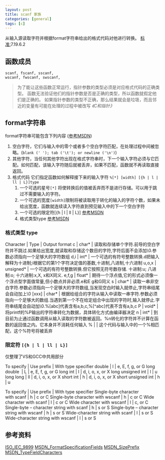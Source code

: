 ```yaml
---
layout: post
title: scanf 家族
categories: [general]
tags: [c]
---
```


从输入源读取字符并根据format字符串给出的格式代码对他进行转换。
[标准:](http://www.open-std.org/jtc1/sc22/wg14/www/docs/C99RationaleV5.10.pdf)7.19.6.2

## 函数成员 ##

    scanf, fscanf, sscanf, 
    wscanf, fwscanf, swscanf, 


> 为了能让这些函数正常运行，指针参数的类型必须是对应格式代码的正确类型。
> 函数无法验证他们的指针参数是否是正确的类型，所以函数就假定他们是正确的。
> 如果指针参数的类型不正确，那么结果就会是垃圾，而且邻近的变量有可能在处理的过程中被改写
> *《C和指针》*

## format字符串 ##

format字符串可能包含下列内容 ([参考MSDN](http://msdn.microsoft.com/en-us/library/kwwtf9ch.aspx))

1. 空白字符，它们与输入中的零个或者多个空白字符匹配，在处理过程中间被忽略。(`blank (' '); tab ('\t'); or newline ('\n')`)
1. 其他字符，当任何其他字符出现在格式字符串时，下一个输入字符必须与它匹配。如何匹配，该输入字符随后就被丢弃，如果不匹配，函数就不再读取直接返回。
1. 格式代码 它们指定函数如何解释接下来的输入字符 `%[*] [width] [{h | l | ll | L}]type`
   1. 一个可选的星号`[*]` 将使转换后的值被丢弃而不是进行存储。可以用于跳过不需要输入的字符。
   1. 一个可选的宽度`[width]`限制将被读取用于转化的输入的字符个数，如果未给出宽度，函数就连续读入字符直到预见输入中的下一个空白字符
   1. 一个可选的限定符[{h | l | ll | L}] [参考MSDN](http://msdn.microsoft.com/en-us/library/xdb9w69d.aspx)
   1. 格式类型type [参考MSDN](http://msdn.microsoft.com/en-us/library/6ttkkkhh(v=VS.80).aspx)

### 格式类型 type ###

Character    | Type        | Output format
c            | char*       | 读取和存储单个字符.前导的空白字符并不跳过.如果给出宽度,就读取和存储这个数目的字符,字符后面不会添加\0.参数必须指向一个足够大的字符数组
d,i          | int*        | 一个可选的有符号整数转换.d把输入解释为十进制;i根据它的第1个字符决定值的基数,十进制,八进制,十六进制
u,o,x        | unsigned*   | 一个可选的有符号整数转换.但它按照无符号数存储. 十进制:u; 八进制:o; 十六进制:x,X, x和X同义.
e,f,g        | float*      | 期待一个浮点值,它的形式必须像一个浮点型字面值常量,但小数点并非必须.e和E g和G同义
s            | char*       | 读取一串非空白字符.参数必须指向一个足够大的字符数组,当发现空白时输入就停止,字符串结尾会自动加上\0
[xxx]        | char*       | 根据给组合的字符从输入中读取一串字符.参数必须指向一个足够大的数组.当遇到第一个不在给定组合中出现的字符时,输入就停止.字符串结尾会自动加\0.%[abc]代表含有a,b,c,%[^abc]代表不含有a,b,c 
P            | void*       | 将printf的%P输出的字符串转化为数据，具体转化方式由编译器决定
n            | int*        | 到目前为止通过函数调用从输入读取的字符数被返回。%n转化的字符并不计算在函数的返回值之内。它本身并不消耗任何输入
%            |             | 这个代码与输入中的一个%相匹配，这个%符号将被丢弃
    


### 限定符 `[{h | l | ll | L}] ` ###
仅整理了VS和GCC中共用部分

To specify          | Use prefix           | With type specifier
double	            | l                    | e, E, f, g, or G
long double         | L                    | e, E, f, g, or G
long int	        | l                    | d, i, o, x, or X
long unsigned int	| l	                   | u
long long	        | ll	               | d, i, o, x, or X
short int	        | h	                   | d, i, o, x, or X
short unsigned int	| h	                   | u


To specify                                                         | Use prefix           | With type specifier
Single-byte character with scanf                                   | h                    | c or C
Single-byte character with wscanf                                  | h                    | c or C
Wide character with scanf                                          | l                    | c or C
Wide character with wscanf                                         | l                    | c, or C
Single-byte – character string with scanf                          | h                    | s or S
Single-byte – character string with wscanf                         | h                    | s or S
Wide-character string with scanf                                   | l                    | s or S
Wide-character string with wscanf                                  | l                    | s or S
           

## 参考资料 ##
[ISO\_IEC\_9899](http://www.open-std.org/jtc1/sc22/wg14/www/docs/C99RationaleV5.10.pdf)
[MSDN\_FormatSpecificationFields](https://msdn.microsoft.com/en-us/library/kwwtf9ch.aspx)
[MSDN\_SizePrefix](https://msdn.microsoft.com/en-us/library/tcxf1dw6.aspx)
[MSDN\_TypeFieldCharacters](https://msdn.microsoft.com/en-us/library/6ttkkkhh.aspx)

